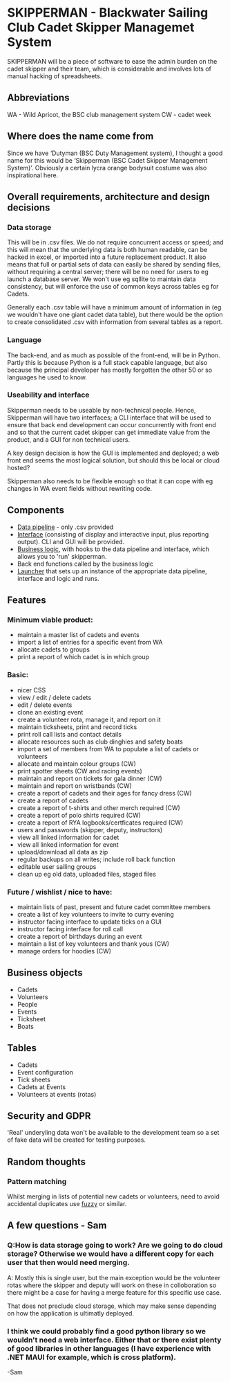 # SKIPPERMAN - Blackwater Sailing Club Cadet Skipper Managemet System


SKIPPERMAN will be a piece of software to ease the admin burden on the cadet skipper and their team, which is considerable and involves lots of manual hacking of spreadsheets. 



## Abbreviations

WA - Wild Apricot, the BSC club management system
CW - cadet week

## Where does the name come from

Since we have ‘Dutyman (BSC Duty Management system), I thought a good name for this would be ‘Skipperman (BSC Cadet Skipper Management System)’. Obviously a certain lycra orange bodysuit costume was also inspirational here.

## Overall requirements, architecture and design decisions


### Data storage
 This will be in .csv files. We do not require concurrent access or speed; and this will mean that the underlying data is both human readable, can be hacked in excel, or imported into a future replacement product. It also means that full or partial sets of data can easily be shared by sending files, without requiring a central server; there will be no need for users to eg launch a database server. We won't use eg sqllite to maintain data consistency, but will enforce the use of common keys across tables eg for Cadets.

Generally each .csv table will have a minimum amount of information in (eg we wouldn't have one giant cadet data table), but there would be the option to create consolidated .csv with information from several tables as a report.

### Language
The back-end, and as much as possible of the front-end, will be in Python. Partly this is because Python is a full stack capable language, but also because the principal developer has mostly forgotten the other 50 or so languages he used to know.

### Useability and interface

Skipperman needs to be useable by non-technical people. Hence, Skipperman will have two interfaces; a CLI interface that will be used to ensure that back end development can occur concurrently with front end and so that the current cadet skipper can get immediate value from the product, and a GUI for non technical users. 

A key design decision is how the GUI is implemented and deployed; a web front end seems the most logical solution, but should this be local or cloud hosted?

Skipperman also needs to be flexible enough so that it can cope with eg changes in WA event fields without rewriting code.


## Components

- [Data pipeline](https://github.com/robcarver17/skipperman/tree/main/data_access/) - only .csv provided
- [Interface](https://github.com/robcarver17/skipperman/tree/main/interface/) (consisting of display and interactive input, plus reporting output). CLI and GUI will be provided.
- [Business logic](https://github.com/robcarver17/skipperman/tree/main/logic/), with hooks to the data pipeline and interface, which allows you to 'run' skipperman.
- Back end functions called by the business logic
- [Launcher](https://github.com/robcarver17/skipperman/tree/main/launcher/) that sets up an instance of the appropriate data pipeline, interface and logic and runs.


## Features

### Minimum viable product:

- maintain a master list of cadets and events
- import a list of entries for a specific event from WA
- allocate cadets to groups 
- print a report of which cadet is in which group


### Basic:

- nicer CSS
- view / edit / delete cadets
- edit / delete events  
- clone an existing event
- create a volunteer rota, manage it, and report on it
- maintain ticksheets, print and record ticks
- print roll call lists and contact details
- allocate resources such as club dinghies and safety boats
- import a set of members from WA to populate a list of cadets or volunteers
- allocate and maintain colour groups (CW)
- print spotter sheets (CW and racing events)
- maintain and report on tickets for gala dinner (CW)
- maintain and report on wristbands (CW)
- create a report of cadets and their ages for fancy dress (CW)
- create a report of cadets 
- create a report of t-shirts and other merch required (CW)
- create a report of polo shirts required (CW)
- create a report of RYA logbooks/certficates required (CW)
- users and passwords (skipper, deputy, instructors)
- view all linked information for cadet
- view all linked information for event
- upload/download all data as zip
- regular backups on all writes; include roll back function
- editable user sailing groups
- clean up eg old data, uploaded files, staged files

### Future / wishlist / nice to have:

- maintain lists of past, present and future cadet committee members
- create a list of key volunteers to invite to curry evening
- instructor facing interface to update ticks on a GUI
- instructor facing interface for roll call
- create a report of birthdays during an event
- maintain a list of key volunteers and thank yous (CW)
- manage orders for hoodies (CW)


## Business objects

- Cadets
- Volunteers
- People
- Events
- Ticksheet
- Boats


## Tables

- Cadets
- Event configuration
- Tick sheets
- Cadets at Events
- Volunteers at events (rotas)


## Security and GDPR

'Real' underyling data won't be available to the development team so a set of fake data will be created for testing purposes.

## Random thoughts

### Pattern matching

Whilst merging in lists of potential new cadets or volunteers, need to avoid accidental duplicates use [fuzzy](https://github.com/seatgeek/thefuzz) or similar.

## A few questions - Sam
### Q:How is data storage going to work? Are we going to do cloud storage? Otherwise we would have a different copy for each user that then would need merging.

A: Mostly this is single user, but the main exception would be the volunteer rotas where the skipper and deputy will work on these in colloboration so there might be a case for having a merge feature for this specific use case.

That does not preclude cloud storage, which may make sense depending on how the application is ultimatly deployed.

### I think we could probably find a good python library so we wouldn't need a web interface. Either that or there exist plenty of good libraries in other languages (I have experience with .NET MAUI for example, which is cross platform).

-Sam

